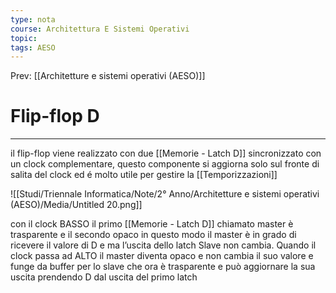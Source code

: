 ```yaml
---
type: nota
course: Architettura E Sistemi Operativi
topic: 
tags: AESO
---
```


Prev: [[Architetture e sistemi operativi (AESO)]]

# Flip-flop D
---
il flip-flop viene realizzato con due [[Memorie - Latch D]] sincronizzato con un clock complementare, questo componente si aggiorna solo sul fronte di salita del clock ed é molto utile per gestire la [[Temporizzazioni]]

![[Studi/Triennale Informatica/Note/2° Anno/Architetture e sistemi operativi (AESO)/Media/Untitled 20.png]]

con il clock BASSO il primo [[Memorie - Latch D]] chiamato master è trasparente e il secondo opaco in questo modo il master è in grado di ricevere il valore di D e ma l’uscita dello latch Slave non cambia. Quando il clock passa ad ALTO il master diventa opaco e non cambia il suo valore e funge da buffer per lo slave che ora è trasparente e può aggiornare la sua uscita prendendo D dal uscita del primo latch